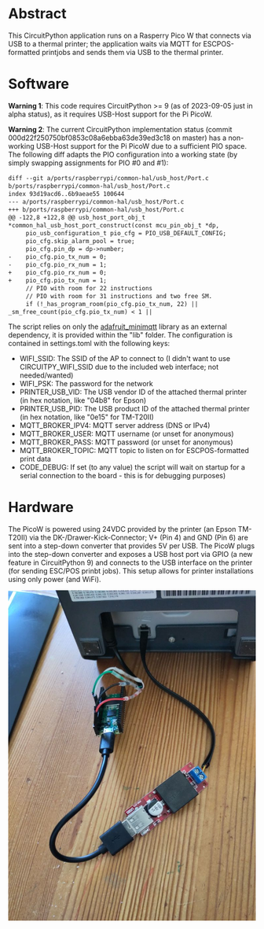 # Abstract

This CircuitPython application runs on a Rasperry Pico W that connects via USB to a thermal printer; the application waits via MQTT for ESCPOS-formatted printjobs and sends them via USB to the thermal printer.

# Software

**Warning 1**: This code requires CircuitPython >= 9 (as of 2023-09-05 just in alpha status), as it requires USB-Host support for the Pi PicoW.

**Warning 2**: The current CircuitPython implementation status (commit 000d22f250750bf0853c08a6ebba63de39ed3c18 on master) has a non-working USB-Host support for the Pi PicoW due to a sufficient PIO space. The following diff adapts the PIO configuration into a working state (by simply swapping assignments for PIO #0 and #1):
```
diff --git a/ports/raspberrypi/common-hal/usb_host/Port.c b/ports/raspberrypi/common-hal/usb_host/Port.c
index 93d19acd6..6b9aeae55 100644
--- a/ports/raspberrypi/common-hal/usb_host/Port.c
+++ b/ports/raspberrypi/common-hal/usb_host/Port.c
@@ -122,8 +122,8 @@ usb_host_port_obj_t *common_hal_usb_host_port_construct(const mcu_pin_obj_t *dp,
     pio_usb_configuration_t pio_cfg = PIO_USB_DEFAULT_CONFIG;
     pio_cfg.skip_alarm_pool = true;
     pio_cfg.pin_dp = dp->number;
-    pio_cfg.pio_tx_num = 0;
-    pio_cfg.pio_rx_num = 1;
+    pio_cfg.pio_rx_num = 0;
+    pio_cfg.pio_tx_num = 1;
     // PIO with room for 22 instructions
     // PIO with room for 31 instructions and two free SM.
     if (!_has_program_room(pio_cfg.pio_tx_num, 22) || _sm_free_count(pio_cfg.pio_tx_num) < 1 ||
```
The script relies on only the [adafruit_minimqtt](https://github.com/adafruit/Adafruit_CircuitPython_MiniMQTT/) library as an external dependency, it is provided within the "lib" folder. The configuration is contained in settings.toml with the following keys:
- WIFI_SSID: The SSID of the AP to connect to (I didn't want to use CIRCUITPY_WIFI_SSID due to the included web interface; not needed/wanted)
- WIFI_PSK: The password for the network
- PRINTER_USB_VID: The USB vendor ID of the attached thermal printer (in hex notation, like "04b8" for Epson)
- PRINTER_USB_PID: The USB product ID of the attached thermal printer (in hex notation, like "0e15" for TM-T20II)
- MQTT_BROKER_IPV4: MQTT server address (DNS or IPv4)
- MQTT_BROKER_USER: MQTT username (or unset for anonymous)
- MQTT_BROKER_PASS: MQTT password (or unset for anonymous)
- MQTT_BROKER_TOPIC: MQTT topic to listen on for ESCPOS-formatted print data
- CODE_DEBUG: If set (to any value) the script will wait on startup for a serial connection to the board - this is for debugging purposes)

# Hardware

The PicoW is powered using 24VDC provided by the printer (an Epson TM-T20II) via the DK-/Drawer-Kick-Connector; V+ (Pin 4) and GND (Pin 6) are sent into a step-down converter that provides 5V per USB. The PicoW plugs into the step-down converter and exposes a USB host port via GPIO (a new feature in CircuitPython 9) and connects to the USB interface on the printer (for sending ESC/POS prinbt jobs). This setup allows for printer installations using only power (and WiFi).

![Picture of setup with more details](https://raw.githubusercontent.com/juergenpabel/circuitpython-picow-escpos/master/resources/images/setup_detail.jpg)
